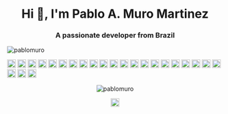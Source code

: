 <h1 align="center">Hi 👋, I'm Pablo A. Muro Martinez</h1>
<h3 align="center">A passionate developer from Brazil</h3>
<p align="left"> <img src="https://komarev.com/ghpvc/?username=pablomuro" alt="pablomuro" /> </p>

<p align="left"><img src="https://ghcdn.rawgit.org/devicons/devicon/master/icons/vuejs/vuejs-original-wordmark.svg" alt="vuejs" width="20" height="20"/> <img src="https://ghcdn.rawgit.org/devicons/devicon/master/icons/react/react-original-wordmark.svg" alt="react" width="20" height="20"/> <img src="https://ghcdn.rawgit.org/devicons/devicon/master/icons/angularjs/angularjs-original.svg" alt="angularjs" width="20" height="20"/> <img src="https://ghcdn.rawgit.org/devicons/devicon/master/icons/bootstrap/bootstrap-plain.svg" alt="bootstrap" width="20" height="20"/> <img src="https://ghcdn.rawgit.org/devicons/devicon/master/icons/c/c-original.svg" alt="c" width="20" height="20"/> <img src="https://ghcdn.rawgit.org/devicons/devicon/master/icons/cplusplus/cplusplus-original.svg" alt="cplusplus" width="20" height="20"/> <img src="https://ghcdn.rawgit.org/devicons/devicon/master/icons/css3/css3-original-wordmark.svg" alt="css3" width="20" height="20"/> <img src="https://ghcdn.rawgit.org/devicons/devicon/master/icons/csharp/csharp-original.svg" alt="csharp" width="20" height="20"/> <img src="https://ghcdn.rawgit.org/devicons/devicon/master/icons/docker/docker-original-wordmark.svg" alt="docker" width="20" height="20"/> <img src="https://ghcdn.rawgit.org/devicons/devicon/master/icons/dot-net/dot-net-original-wordmark.svg" alt="dotnet" width="20" height="20"/> <img src="https://ghcdn.rawgit.org/devicons/devicon/master/icons/electron/electron-original.svg" alt="electron" width="20" height="20"/> <img src="https://ghcdn.rawgit.org/devicons/devicon/master/icons/html5/html5-original-wordmark.svg" alt="html5" width="20" height="20"/> <img src="https://ghcdn.rawgit.org/devicons/devicon/master/icons/java/java-original-wordmark.svg" alt="java" width="20" height="20"/> <img src="https://ghcdn.rawgit.org/devicons/devicon/master/icons/javascript/javascript-original.svg" alt="javascript" width="20" height="20"/> <img src="https://ghcdn.rawgit.org/devicons/devicon/master/icons/laravel/laravel-plain-wordmark.svg" alt="laravel" width="20" height="20"/> <img src="https://ghcdn.rawgit.org/devicons/devicon/master/icons/mongodb/mongodb-original-wordmark.svg" alt="mongodb" width="20" height="20"/> <img src="https://ghcdn.rawgit.org/devicons/devicon/master/icons/mysql/mysql-original-wordmark.svg" alt="mysql" width="20" height="20"/> <img src="https://ghcdn.rawgit.org/devicons/devicon/master/icons/php/php-original.svg" alt="php" width="20" height="20"/> <img src="https://ghcdn.rawgit.org/devicons/devicon/master/icons/postgresql/postgresql-original-wordmark.svg" alt="postgresql" width="20" height="20"/> <img src="https://ghcdn.rawgit.org/devicons/devicon/master/icons/rails/rails-original-wordmark.svg" alt="rails" width="20" height="20"/> <img src="https://ghcdn.rawgit.org/devicons/devicon/master/icons/ruby/ruby-original-wordmark.svg" alt="ruby" width="20" height="20"/> <img src="https://ghcdn.rawgit.org/devicons/devicon/master/icons/sass/sass-original.svg" alt="sass" width="20" height="20"/> <img src="https://ghcdn.rawgit.org/devicons/devicon/master/icons/nodejs/nodejs-original-wordmark.svg" alt="nodejs" width="20" height="20"/> <img src="https://ghcdn.rawgit.org/devicons/devicon/master/icons/python/python-original-wordmark.svg" alt="python" width="20" height="20"/></p><p align="center"> <img src="https://github-readme-stats.vercel.app/api?username=pablomuro&show_icons=true" alt="pablomuro" /> </p>

<p align="center">
<a href="https://linkedin.com/in/pablomuro" target="blank"><img align="center" src="https://cdn.jsdelivr.net/npm/simple-icons@3.0.1/icons/linkedin.svg" alt="pablomuro" height="20" width="20" /></a>
</p>
